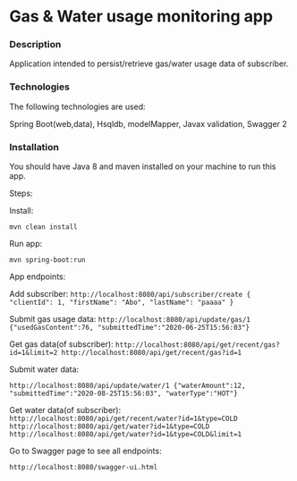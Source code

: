 # Gas & Water usage monitoring app

### Description
Application intended to persist/retrieve gas/water usage data of subscriber.

### Technologies

The following technologies are used:

Spring Boot(web,data), Hsqldb, modelMapper,  Javax validation, Swagger 2

### Installation
You should have Java 8 and maven installed on your machine to run this app.

Steps:

Install:

`mvn clean install`

Run app:

`mvn spring-boot:run`

App endpoints:

Add subscriber:
`http://localhost:8080/api/subscriber/create
 {
     "clientId": 1,
     "firstName": "Abo",
     "lastName": "paaaa"
 }`

Submit gas usage data:
`http://localhost:8080/api/update/gas/1
 {"usedGasContent":76, "submittedTime":"2020-06-25T15:56:03"}`
 

Get gas data(of subscriber):
 `http://localhost:8080/api/get/recent/gas?id=1&limit=2
  http://localhost:8080/api/get/recent/gas?id=1`
  
  
  
Submit water data:

`http://localhost:8080/api/update/water/1
 {"waterAmount":12, "submittedTime":"2020-08-25T15:56:03", "waterType":"HOT"}`
 
 
Get water data(of subscriber):
`http://localhost:8080/api/get/recent/water?id=1&type=COLD
 http://localhost:8080/api/get/water?id=1&type=COLD
 http://localhost:8080/api/get/water?id=1&type=COLD&limit=1`

Go to Swagger page to see all endpoints:

`http://localhost:8080/swagger-ui.html`
